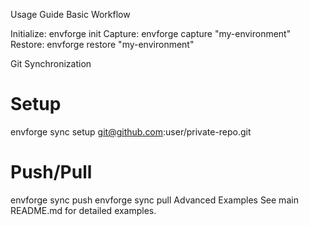 Usage Guide
Basic Workflow

Initialize: envforge init
Capture: envforge capture "my-environment"
Restore: envforge restore "my-environment"

Git Synchronization
# Setup
envforge sync setup git@github.com:user/private-repo.git

# Push/Pull
envforge sync push
envforge sync pull
Advanced Examples
See main README.md for detailed examples.
